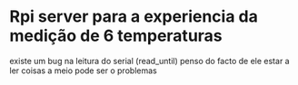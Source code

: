 # Rpi server para a experiencia da medição de 6 temperaturas


existe um bug na leitura do serial (read_until) penso do facto de ele estar a ler coisas a meio pode ser o problemas
